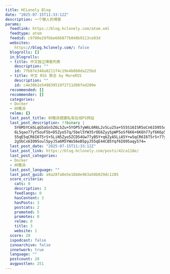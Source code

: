 ```yaml
---
title: HCLonely Blog
date: "2025-07-15T11:33:12Z"
description: 一个懒人的博客
params:
  feedlink: https://blog.hclonely.com/atom.xml
  feedtype: atom
  feedid: c9780e29fbbe666877b040b9113ce83d
  websites:
    https://blog.hclonely.com/: false
  blogrolls: []
  in_blogrolls:
  - title: 中文独立博客列表
    description: ""
    id: 7fb87e348a8211f4c19e4b0b0da225bd
  - title: 中文 RSS 聚合 by MoreRSS
    description: ""
    id: c4e30b2e549839519f2711d98fed209e
  recommended: []
  recommender: []
  categories:
  - Docker
  - 树莓派
  relme: {}
  last_post_title: 树莓派搭建私有在线PS网站
  last_post_description: !!binary |
    5Y6M5YCm5LqG5aSn5Z6L5Zu+5YOP57yW6L6R6L2v5Lu25a+555S16ISR5oCn6IO955qE5Y
    6L5qao77yf5ouF5b+D5Zyo57q/5bel5YW35rOE6Zyy5pWP5oSf6K6+6K6h77yf6K6p5L2g
    55qE5qCR6I6T5rS+5LiN5Zyo5ZCD54Gw77yB5Y+q6ZyA5LiA5Y+w5qCR6I6T5rS+77yM5L
    2g5bCx6IO95oul5pyJ5a6M5YWo56eB5pyJ55qE44CB5Yqf6IO95aqy574=
  last_post_date: "2025-07-15T11:33:12Z"
  last_post_link: https://blog.hclonely.com/posts/42ca118e/
  last_post_categories:
  - Docker
  - 树莓派
  last_post_language: ""
  last_post_guid: a9a28fa0e5e18b8e963a50b029dc1205
  score_criteria:
    cats: 0
    description: 3
    feedlangs: 0
    hasContent: 3
    hasPosts: 3
    postcats: 2
    promoted: 5
    promotes: 0
    relme: 0
    title: 3
    website: 1
  score: 20
  ispodcast: false
  isnoarchive: false
  innetwork: true
  language: ""
  postcount: 20
  avgpostlen: 251
---
```

